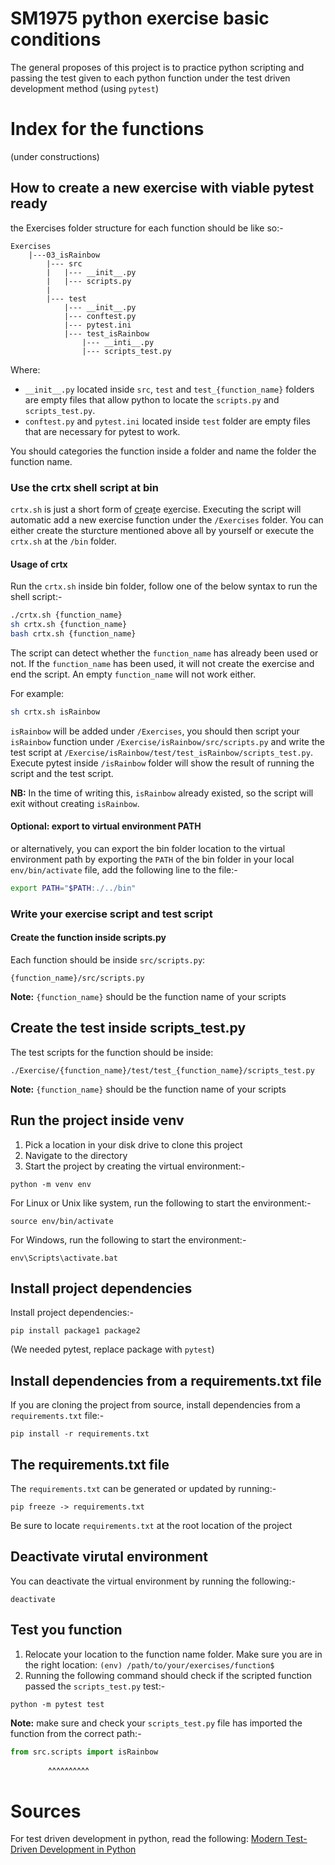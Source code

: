 # SM1975 python exercise basic conditions
The general proposes of this project is to practice python scripting and passing the test given to each python function under the test driven development method (using `pytest`)

# Index for the functions
(under constructions)

## How to create a new exercise with viable pytest ready

the Exercises folder structure for each function should be like so:- 
```
Exercises
    |---03_isRainbow
        |--- src
        |   |--- __init__.py
        |   |--- scripts.py
        |
        |--- test
            |--- __init__.py
            |--- conftest.py
            |--- pytest.ini
            |--- test_isRainbow
                |--- __inti__.py
                |--- scripts_test.py
```
Where:
- `__init__.py` located inside `src`, `test` and `test_{function_name}` folders are empty files that allow python to locate the `scripts.py` and `scripts_test.py`.
- `conftest.py` and `pytest.ini` located inside `test` folder are empty files that are necessary for pytest to work.

You should categories the function inside a folder and name the folder the function name.

### Use the crtx shell script at bin
`crtx.sh` is just a short form of <u>cr</u>ea<u>t</u>e e<u>x</u>ercise. Executing the script will automatic add a new exercise function under the `/Exercises` folder. You can either create the sturcture mentioned above all by yourself or execute the `crtx.sh` at the `/bin` folder.

#### Usage of crtx
Run the `crtx.sh` inside bin folder, follow one of the below syntax to run the shell script:-
```bash
./crtx.sh {function_name} 
sh crtx.sh {function_name}
bash crtx.sh {function_name}
```
The script can detect whether the `function_name` has already been used or not. If the `function_name` has been used, it will not create the exercise and end the script. An empty `function_name` will not work either.

For example:
```bash
sh crtx.sh isRainbow
```
`isRainbow` will be added under `/Exercises`, you should then script your `isRainbow` function under `/Exercise/isRainbow/src/scripts.py` and write the test script at `/Exercise/isRainbow/test/test_isRainbow/scripts_test.py`. Execute pytest inside `/isRainbow` folder will show the result of running the script and the test script.

__NB:__ In the time of writing this, `isRainbow` already existed, so the script will exit without creating `isRainbow`.

#### Optional: export to virtual environment PATH
 or alternatively, you can export the bin folder location to the virtual environment path by exporting the `PATH` of the bin folder in your local `env/bin/activate` file, add the following line to the file:-
```bash
export PATH="$PATH:./../bin"
```
### Write your exercise script and test script
#### Create the function inside scripts.py
Each function should be inside `src/scripts.py`:
```
{function_name}/src/scripts.py 
```
__Note:__ `{function_name}` should be the function name of your scripts



## Create the test inside scripts_test.py
The test scripts for the function should be inside:
```
./Exercise/{function_name}/test/test_{function_name}/scripts_test.py
```
__Note:__ `{function_name}` should be the function name of your scripts


## Run the project inside venv
1. Pick a location in your disk drive to clone this project
1. Navigate to the directory
1. Start the project by creating the virtual environment:-
```
python -m venv env
```
For Linux or Unix like system, run the following to start the environment:-
```
source env/bin/activate
```
For Windows, run the following to start the environment:-
```
env\Scripts\activate.bat
```
## Install project dependencies
Install project dependencies:-
```
pip install package1 package2
```
(We needed pytest, replace package with `pytest`)

## Install dependencies from a requirements.txt file
If you are cloning the project from source, install dependencies from a `requirements.txt` file:-
```
pip install -r requirements.txt
```
## The requirements.txt file
The `requirements.txt` can be generated or updated by running:-
```
pip freeze -> requirements.txt
```

Be sure to locate `requirements.txt` at the root location of the project
## Deactivate virutal environment
You can deactivate the virtual environment by running the following:-
```
deactivate
```

## Test you function
1. Relocate your location to the function name folder. Make sure you are in the right location: `(env) /path/to/your/exercises/function$ `
1. Running the following command should check if the scripted function passed the `scripts_test.py` test:-
```
python -m pytest test
```
__Note:__ make sure and check your `scripts_test.py` file has imported the function from the correct path:-

```py
from src.scripts import isRainbow
```
<div style="margin-left:60px;">^^^^^^^^^^</div>

# Sources
For test driven development in python, read the following:
[Modern Test-Driven Development in Python](https://testdriven.io/blog/modern-tdd/)